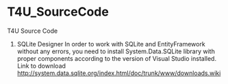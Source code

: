 # T4U_SourceCode
T4U Source Code

1. 	SQLite Designer
	In order to work with SQLite and EntityFramework without any errors, you need to install 
	System.Data.SQLite library with proper components according to the version of Visual Studio installed. 
	Link to download http://system.data.sqlite.org/index.html/doc/trunk/www/downloads.wiki
